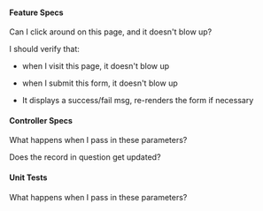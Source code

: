 #### Feature Specs
Can I click around on this page, and it doesn't blow up?

I should verify that:

* when I visit this page, it doesn't blow up

* when I submit this form, it doesn't blow up

* It displays a success/fail msg, re-renders the form if necessary

#### Controller Specs
What happens when I pass in these parameters?

Does the record in question get updated?

#### Unit Tests
What happens when I pass in these parameters?
